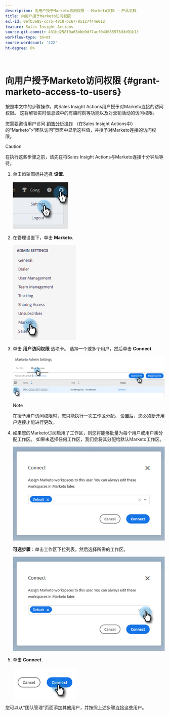 ```yaml
---
description: 向用户授予Marketo访问权限 — Marketo文档 — 产品文档
title: 向用户授予Marketo访问权限
exl-id: 0efb3e85-cc75-4810-bc67-05127f44e012
feature: Sales Insight Actions
source-git-commit: 431bd258f9a68bbb9df7acf043085578d3d91b1f
workflow-type: tm+mt
source-wordcount: '222'
ht-degree: 0%

---
```


# 向用户授予Marketo访问权限 {#grant-marketo-access-to-users}

按照本文中的步骤操作，向Sales Insight Actions用户授予对Marketo连接的访问权限。 这将解锁实时信息源中的有趣时刻等功能以及对营销活动的访问权限。

您需要邀请用户访问 [销售分析操作](/help/marketo/product-docs/marketo-sales-insight/actions/admin/invite-users-and-admins.md#invite-users) （在Sales Insight Actions中）的“Marketo”>“团队访问”页面中显示这些值，并授予对Marketo连接的访问权限。

>[!CAUTION]
>
>在执行这些步骤之前，请先在将Sales Insight Actions与Marketo连接十分钟后等待。

1. 单击齿轮图标并选择 **设置**.

   ![](assets/grant-marketo-access-to-users-1.png)

1. 在管理设置下，单击 **Marketo**.

   ![](assets/grant-marketo-access-to-users-2.png)

1. 单击 **用户访问权限** 选项卡。 选择一个或多个用户，然后单击 **Connect**.

   ![](assets/grant-marketo-access-to-users-3.png)

   >[!NOTE]
   >
   >在授予用户访问权限时，您只能执行一次工作区分配。 设置后，您必须断开用户连接才能进行更改。

1. 如果您的Marketo订阅启用了工作区，则您将能够批量为每个用户或用户集分配工作区。 如果未选择任何工作区，我们会将其分配给默认Marketo工作区。

   ![](assets/grant-marketo-access-to-users-4.png)

   **可选步骤**：单击工作区下拉列表，然后选择所需的工作区。

   ![](assets/grant-marketo-access-to-users-5.png)

1. 单击 **Connect**.

   ![](assets/grant-marketo-access-to-users-6.png)

您可以从“团队管理”页面添加其他用户，并按照上述步骤连接这些用户。
